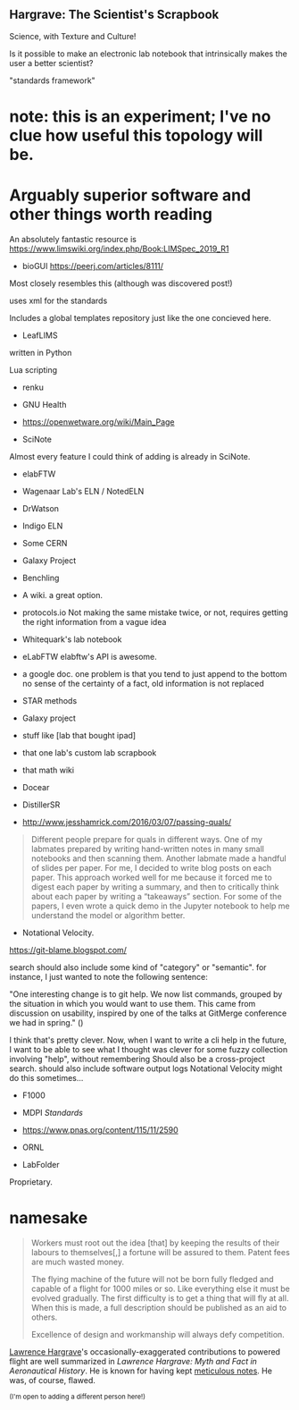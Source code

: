 
## Hargrave: The Scientist's Scrapbook

Science, with Texture and Culture!

Is it possible to make an electronic lab notebook that intrinsically makes the user a better scientist? 

"standards framework"

# note: this is an experiment; I've no clue how useful this topology will be.

<!----


- Prompt- and form- based, rich, structured note taking.

Interdisiplinary; physical and experimental sciences, computational, but not clinical.

-->


# Arguably superior software and other things worth reading

An absolutely fantastic resource is https://www.limswiki.org/index.php/Book:LIMSpec_2019_R1

- bioGUI https://peerj.com/articles/8111/

Most closely resembles this (although was discovered post!)

uses xml for the standards

Includes a global templates repository just like the one concieved here.



- LeafLIMS 

written in Python


Lua scripting

- renku

- GNU Health

- https://openwetware.org/wiki/Main_Page

- SciNote

Almost every feature I could think of adding is already in SciNote.

- elabFTW

- Wagenaar Lab's ELN / NotedELN

- DrWatson

- Indigo ELN

- Some CERN 

- Galaxy Project

- Benchling
- A wiki. a great option.
- protocols.io
Not making the same mistake twice, or not, requires getting the right information from a vague idea 

- Whitequark's lab notebook
- eLabFTW
     elabftw's API is awesome.
- a google doc.
     one problem is that you tend to just append to the bottom 
     no sense of the certainty of a fact,
    old information is not replaced
- STAR methods
- Galaxy project
- stuff like [lab that bought ipad]
- that one lab's custom lab scrapbook
- that math wiki 
- Docear
- DistillerSR
- http://www.jesshamrick.com/2016/03/07/passing-quals/

> Different people prepare for quals in different ways. One of my labmates prepared by writing hand-written notes in many small notebooks and then scanning them. Another labmate made a handful of slides per paper. For me, I decided to write blog posts on each paper. This approach worked well for me because it forced me to digest each paper by writing a summary, and then to critically think about each paper by writing a “takeaways” section. For some of the papers, I even wrote a quick demo in the Jupyter notebook to help me understand the model or algorithm better.


- Notational Velocity.

https://git-blame.blogspot.com/

search should also include some kind of "category" or "semantic". for instance, I just wanted to note the
following sentence:

"One interesting change is to git help. We now list commands, grouped by the situation 
in which you would want to use them. This came from discussion on usability, 
inspired by one of the talks at GitMerge conference we had in spring."
()

I think that's pretty clever. Now, when I want to write a cli help in the future,
I want to be able to see what I thought was clever for some fuzzy collection involving "help",
without remembering 
Should also be a cross-project search. should also include software output logs
Notational Velocity might do this sometimes...


- F1000 
- MDPI *Standards*
- https://www.pnas.org/content/115/11/2590
- ORNL



- LabFolder 


Proprietary.

# namesake

>  Workers must root out the idea [that] by keeping the results of their labours to themselves[,] a fortune will be assured to them. Patent fees are much wasted money.
>
>  The flying machine of the future will not be born fully fledged and capable of a flight for 1000 miles or so. Like everything else it must be evolved gradually. The first difficulty is to get a thing that will fly at all. When this is made, a full description should be published as an aid to others.
>
>  Excellence of design and workmanship will always defy competition.

[Lawrence Hargrave](https://en.wikipedia.org/wiki/Lawrence_Hargrave)'s occasionally-exaggerated contributions to powered flight are well summarized in *Lawrence Hargrave: Myth and Fact in Aeronautical History*. He is known for having kept [meticulous notes](https://collection.maas.museum/object/325754#&gid=1&pid=1). He was, of course, flawed.

<sub>(I'm open to adding a different person here!)</sub>
